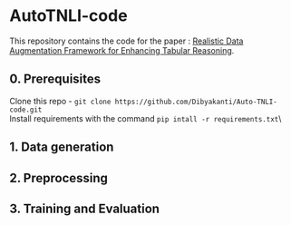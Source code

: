 # AutoTNLI-code

This repository contains the code for the paper : [Realistic Data Augmentation Framework for Enhancing Tabular Reasoning](https://vgupta123.github.io/docs/autotnli.pdf).

## 0. Prerequisites

Clone this repo - `git clone https://github.com/Dibyakanti/Auto-TNLI-code.git`\
Install requirements with the command `pip intall -r requirements.txt`\

## 1. Data generation


## 2. Preprocessing


## 3. Training and Evaluation
